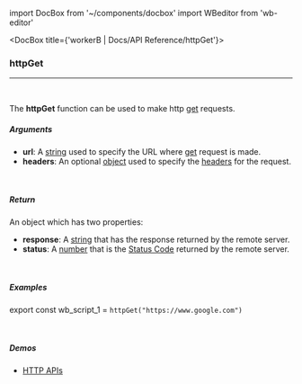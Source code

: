 import DocBox from '~/components/docbox'
import WBeditor from 'wb-editor'

<DocBox title={'workerB | Docs/API Reference/httpGet'}>

### **httpGet**
<hr/>
<br/>


The **httpGet** function can be used to make http [get](https://developer.mozilla.org/en-US/docs/Web/HTTP/Methods/GET) requests.
<br/>

##### Arguments

-   **url**: A [string](https://developer.mozilla.org/docs/Web/JavaScript/Reference/Global_Objects/String) used to specify the URL where [get](https://developer.mozilla.org/en-US/docs/Web/HTTP/Methods/GET) request is made.
-   **headers**: An optional [object](https://developer.mozilla.org/docs/Web/JavaScript/Reference/Global_Objects/Object) used to specify the [headers](https://developer.mozilla.org/en-US/docs/Glossary/HTTP_header) for the request.

<br/>

##### Return

An object which has two properties:
-  **response**: A [string](https://developer.mozilla.org/docs/Web/JavaScript/Reference/Global_Objects/String) that has the response returned by the remote server.
-  **status**: A [number](https://developer.mozilla.org/docs/Web/JavaScript/Reference/Global_Objects/Number) that is the [Status Code](https://developer.mozilla.org/en-US/docs/Web/HTTP/Status) returned by the remote server.

<br/>

##### Examples

export const wb_script_1 = `httpGet("https://www.google.com")`

<WBeditor
    code = {wb_script_1}
    readOnly = {true}
    showShareIcon={false}
    showRunButton={false}
/>

<br/>

##### Demos
-   [HTTP APIs](/demos/httpapis)

</DocBox>